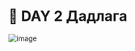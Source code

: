 # 📌 DAY 2 Дадлага
![image](https://github.com/user-attachments/assets/f3463bd8-ae3b-4059-8f07-4eaec18ae1f6)
